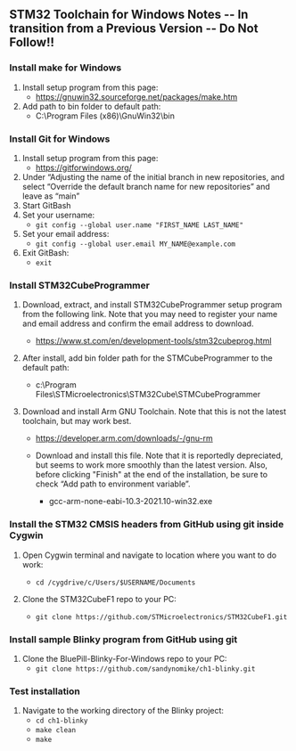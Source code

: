 ## STM32 Toolchain for Windows Notes -- In transition from a Previous Version -- Do Not Follow!!

### Install make for Windows
   1. Install setup program from this page:
      + https://gnuwin32.sourceforge.net/packages/make.htm
   2. Add path to bin folder to default path:
      + C:\Program Files (x86)\GnuWin32\bin

### Install Git for Windows
   1. Install setup program from this page:
      + https://gitforwindows.org/
   2. Under “Adjusting the name of the initial branch in new repositories, and select “Override the default branch name for new repositories” and leave as “main”
   3. Start GitBash
   4. Set your username:
      + ```git config --global user.name "FIRST_NAME LAST_NAME"```
   5. Set your email address:
      + ```git config --global user.email MY_NAME@example.com```
   6. Exit GitBash:
      + ```exit```

### Install STM32CubeProgrammer
1. Download, extract, and install STM32CubeProgrammer setup program from the following link. Note that you may need to register your name and email address and confirm the email address to download.
   + https://www.st.com/en/development-tools/stm32cubeprog.html

2. After install, add bin folder path for the STMCubeProgrammer to the default path:
   + c:\Program Files\STMicroelectronics\STM32Cube\STMCubeProgrammer

3. Download and install Arm GNU Toolchain. Note that this is not the latest toolchain, but may work best.
   + https://developer.arm.com/downloads/-/gnu-rm

   + Download and install this file. Note that it is reportedly depreciated, but seems to work more smoothly than the latest version. Also, before clicking "Finish" at the end of the installation, be sure to check “Add path to environment variable”. 
     + gcc-arm-none-eabi-10.3-2021.10-win32.exe
   
### Install the STM32 CMSIS headers from GitHub using git inside Cygwin<br>

1. Open Cygwin terminal and navigate to location where you want to do work:<br>
   + ```cd /cygdrive/c/Users/$USERNAME/Documents```

2. Clone the STM32CubeF1 repo to your PC:<br>
   + ```git clone https://github.com/STMicroelectronics/STM32CubeF1.git```

### Install sample Blinky program from GitHub using git<br>
1. Clone the BluePill-Blinky-For-Windows repo to your PC:<br>
   + ```git clone https://github.com/sandynomike/ch1-blinky.git```

### Test installation<br>
1. Navigate to the working directory of the Blinky project:
   + ```cd ch1-blinky```
   + ```make clean```
   + ```make```
